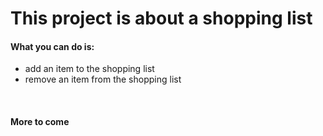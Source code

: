 # This project is about a shopping list

#### What you can do is:
* add an item to the shopping list
* remove an item from the shopping list

<br />

#### More to come